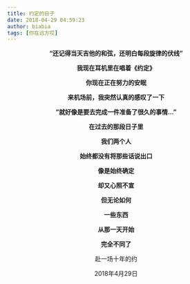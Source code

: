 ```yaml
---
title: 约定的日子
date: 2018-04-29 04:59:23
author: biabia
tags: [你在远方哎]
---
```


<center>

**“还记得当天吉他的和弦，还明白每段旋律的伏线”**

**我现在耳机里在唱着《约定》**

**你现在正在努力的安眠**

**来机场前，我突然认真的感叹了一下**

**”就好像是要去完成一件准备了很久的事情...”**

**在过去的那段日子里**

**我们两个人** 

**始终都没有将那些话说出口**

**像是始终确定**  

**却又心照不宣**

**但无论如何**   

**一些东西**

**从那一天开始**

**完全不同了**

 

 

赴一场十年的约

2018年4月29日

</center>

 

  

​																  

